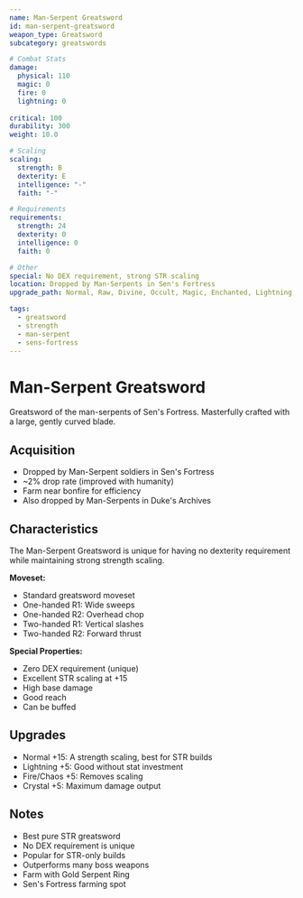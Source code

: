```yaml
---
name: Man-Serpent Greatsword
id: man-serpent-greatsword
weapon_type: Greatsword
subcategory: greatswords

# Combat Stats
damage:
  physical: 110
  magic: 0
  fire: 0
  lightning: 0
  
critical: 100
durability: 300
weight: 10.0

# Scaling
scaling:
  strength: B
  dexterity: E
  intelligence: "-"
  faith: "-"

# Requirements
requirements:
  strength: 24
  dexterity: 0
  intelligence: 0
  faith: 0

# Other
special: No DEX requirement, strong STR scaling
location: Dropped by Man-Serpents in Sen's Fortress
upgrade_path: Normal, Raw, Divine, Occult, Magic, Enchanted, Lightning, Crystal, Fire, Chaos

tags:
  - greatsword
  - strength
  - man-serpent
  - sens-fortress
---
```


# Man-Serpent Greatsword

Greatsword of the man-serpents of Sen's Fortress. Masterfully crafted with a large, gently curved blade.

## Acquisition
- Dropped by Man-Serpent soldiers in Sen's Fortress
- ~2% drop rate (improved with humanity)
- Farm near bonfire for efficiency
- Also dropped by Man-Serpents in Duke's Archives

## Characteristics
The Man-Serpent Greatsword is unique for having no dexterity requirement while maintaining strong strength scaling.

**Moveset:**
- Standard greatsword moveset
- One-handed R1: Wide sweeps
- One-handed R2: Overhead chop
- Two-handed R1: Vertical slashes
- Two-handed R2: Forward thrust

**Special Properties:**
- Zero DEX requirement (unique)
- Excellent STR scaling at +15
- High base damage
- Good reach
- Can be buffed

## Upgrades
- Normal +15: A strength scaling, best for STR builds
- Lightning +5: Good without stat investment
- Fire/Chaos +5: Removes scaling
- Crystal +5: Maximum damage output

## Notes
- Best pure STR greatsword
- No DEX requirement is unique
- Popular for STR-only builds
- Outperforms many boss weapons
- Farm with Gold Serpent Ring
- Sen's Fortress farming spot